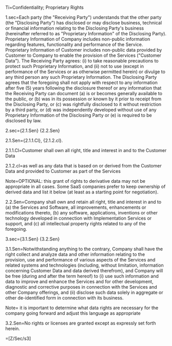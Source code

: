 Ti=Confidentiality; Proprietary Rights

1.sec=Each party (the "Receiving Party") understands that the other party (the "Disclosing Party") has disclosed or may disclose business, technical or financial information relating to the Disclosing Party's business (hereinafter referred to as "Proprietary Information" of the Disclosing Party).  Proprietary Information of Company includes non-public information regarding features, functionality and performance of the Service.  Proprietary Information of Customer includes non-public data provided by Customer to Company to enable the provision of the Services ("Customer Data"). The Receiving Party agrees: (i) to take reasonable precautions to protect such Proprietary Information, and (ii) not to use (except in performance of the Services or as otherwise permitted herein) or divulge to any third person any such Proprietary Information.  The Disclosing Party agrees that the foregoing shall not apply with respect to any information after five (5) years following the disclosure thereof or any information that the Receiving Party can document (a) is or becomes generally available to the public, or (b) was in its possession or known by it prior to receipt from the Disclosing Party, or (c) was rightfully disclosed to it without restriction by a third party, or (d) was independently developed without use of any Proprietary Information of the Disclosing Party or (e) is required to be disclosed by law.

2.sec={2.1.Sen} {2.2.Sen}

2.1.Sen={2.1.1.Cl}, {2.1.2.cl}.

2.1.1.Cl=Customer shall own all right, title and interest in and to the Customer Data

2.1.2.cl=as well as any data that is based on or derived from the Customer Data and provided to Customer as part of the Services

Note=OPTIONAL: this grant of rights to derivative data may not be appropriate in all cases.  Some SaaS companies prefer to keep ownership of derived data and list it below (at least as a starting point for negotiation).

2.2.Sen=Company shall own and retain all right, title and interest in and to (a) the Services and Software, all improvements, enhancements or modifications thereto, (b) any software, applications, inventions or other technology developed in connection with Implementation Services or support, and (c) all intellectual property rights related to any of the foregoing.     

3.sec={3.1.Sen}  {3.2.Sen}

3.1.Sen=Notwithstanding anything to the contrary, Company shall have the right collect and analyze data and other information relating to the provision, use and performance of various aspects of the Services and related systems and technologies (including, without limitation, information concerning Customer Data and data derived therefrom), and  Company will be free (during and after the term hereof) to (i) use such information and data to improve and enhance the Services and for other development, diagnostic and corrective purposes in connection with the Services and other Company offerings, and (ii) disclose such data solely in aggregate or other de-identified form in connection with its business.

Note= it is important to determine what data rights are necessary for the company going forward and adjust this language as appropriate

3.2.Sen=No rights or licenses are granted except as expressly set forth herein.   

=[Z/Sec/s3] 

